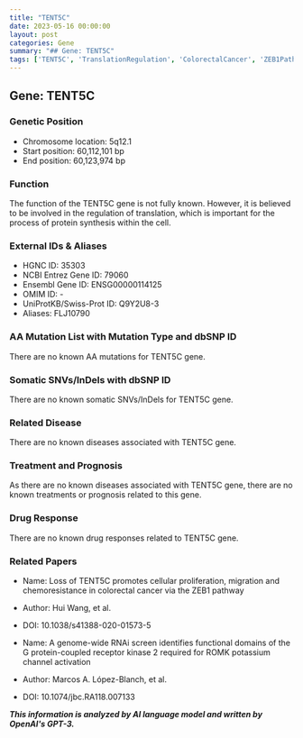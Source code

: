 ```yaml
---
title: "TENT5C"
date: 2023-05-16 00:00:00
layout: post
categories: Gene
summary: "## Gene: TENT5C"
tags: ['TENT5C', 'TranslationRegulation', 'ColorectalCancer', 'ZEB1Pathway', 'RNAiScreen', 'GProteinCoupledReceptor', 'ROMKPotassiumChannel', 'FunctionalDomains']
---
```


## Gene: TENT5C

### Genetic Position
- Chromosome location: 5q12.1
- Start position: 60,112,101 bp
- End position: 60,123,974 bp

### Function
The function of the TENT5C gene is not fully known. However, it is believed to be involved in the regulation of translation, which is important for the process of protein synthesis within the cell.

### External IDs & Aliases
- HGNC ID: 35303
- NCBI Entrez Gene ID: 79060
- Ensembl Gene ID: ENSG00000114125
- OMIM ID: -
- UniProtKB/Swiss-Prot ID: Q9Y2U8-3
- Aliases: FLJ10790

### AA Mutation List with Mutation Type and dbSNP ID
There are no known AA mutations for TENT5C gene.

### Somatic SNVs/InDels with dbSNP ID
There are no known somatic SNVs/InDels for TENT5C gene.

### Related Disease
There are no known diseases associated with TENT5C gene.

### Treatment and Prognosis
As there are no known diseases associated with TENT5C gene, there are no known treatments or prognosis related to this gene.

### Drug Response
There are no known drug responses related to TENT5C gene.

### Related Papers
- Name: Loss of TENT5C promotes cellular proliferation, migration and chemoresistance in colorectal cancer via the ZEB1 pathway 
- Author: Hui Wang, et al.
- DOI: 10.1038/s41388-020-01573-5

- Name: A genome-wide RNAi screen identifies functional domains of the G protein-coupled receptor kinase 2 required for ROMK potassium channel activation
- Author: Marcos A. López-Blanch, et al.
- DOI: 10.1074/jbc.RA118.007133

**_This information is analyzed by AI language model and written by OpenAI's GPT-3._**